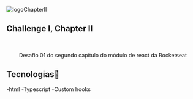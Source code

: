 ![logoChapterII](https://user-images.githubusercontent.com/80333527/168884800-2fb9d667-b574-4acb-98e6-7f567e73904a.svg)
## Challenge I, Chapter II 

<br/>

<p align="center"> Desafio 01 do segundo capítulo do módulo de react da Rocketseat </p>

## Tecnologias🚀
-html
-Typescript
-Custom hooks 
